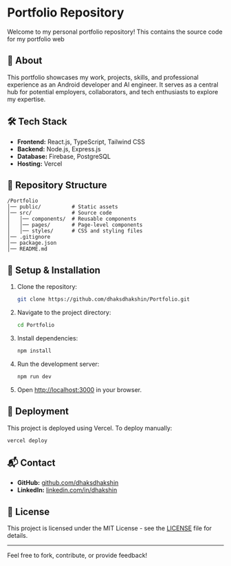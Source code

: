 # Portfolio Repository

Welcome to my personal portfolio repository! This contains the source code for my portfolio web

## 🚀 About
This portfolio showcases my work, projects, skills, and professional experience as an Android developer and AI engineer. It serves as a central hub for potential employers, collaborators, and tech enthusiasts to explore my expertise.

## 🛠 Tech Stack
- **Frontend:** React.js, TypeScript, Tailwind CSS
- **Backend:** Node.js, Express.js
- **Database:** Firebase, PostgreSQL
- **Hosting:** Vercel

## 📂 Repository Structure
```
/Portfolio
│── public/          # Static assets
│── src/             # Source code
│   │── components/  # Reusable components
│   │── pages/       # Page-level components
│   │── styles/      # CSS and styling files
│── .gitignore
│── package.json
│── README.md
```

## 🔧 Setup & Installation
1. Clone the repository:
   ```sh
   git clone https://github.com/dhaksdhakshin/Portfolio.git
   ```
2. Navigate to the project directory:
   ```sh
   cd Portfolio
   ```
3. Install dependencies:
   ```sh
   npm install
   ```
4. Run the development server:
   ```sh
   npm run dev
   ```
5. Open [http://localhost:3000](http://localhost:3000) in your browser.

## 🚀 Deployment
This project is deployed using Vercel. To deploy manually:
```sh
vercel deploy
```

## 📬 Contact
- **GitHub:** [github.com/dhaksdhakshin](https://github.com/dhaksdhakshin)
- **LinkedIn:** [linkedin.com/in/dhakshin](https://www.linkedin.com/in/dhakshin)

## 📜 License
This project is licensed under the MIT License - see the [LICENSE](LICENSE) file for details.

---

Feel free to fork, contribute, or provide feedback!



